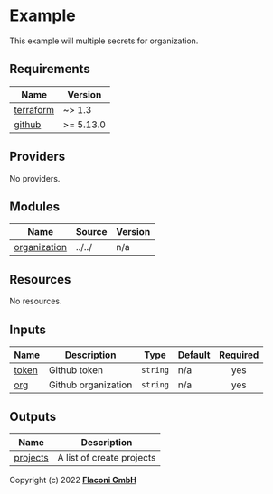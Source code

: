# Example

This example will multiple secrets for organization.

<!-- BEGINNING OF PRE-COMMIT-TERRAFORM DOCS HOOK -->
## Requirements

| Name | Version |
|------|---------|
| <a name="requirement_terraform"></a> [terraform](#requirement\_terraform) | ~> 1.3 |
| <a name="requirement_github"></a> [github](#requirement\_github) | >= 5.13.0 |

## Providers

No providers.

## Modules

| Name | Source | Version |
|------|--------|---------|
| <a name="module_organization"></a> [organization](#module\_organization) | ../../ | n/a |

## Resources

No resources.

## Inputs

| Name | Description | Type | Default | Required |
|------|-------------|------|---------|:--------:|
| <a name="input_token"></a> [token](#input\_token) | Github token | `string` | n/a | yes |
| <a name="input_org"></a> [org](#input\_org) | Github organization | `string` | n/a | yes |

## Outputs

| Name | Description |
|------|-------------|
| <a name="output_projects"></a> [projects](#output\_projects) | A list of create projects |

<!-- END OF PRE-COMMIT-TERRAFORM DOCS HOOK -->

Copyright (c) 2022 **[Flaconi GmbH](https://github.com/flaconi)**
